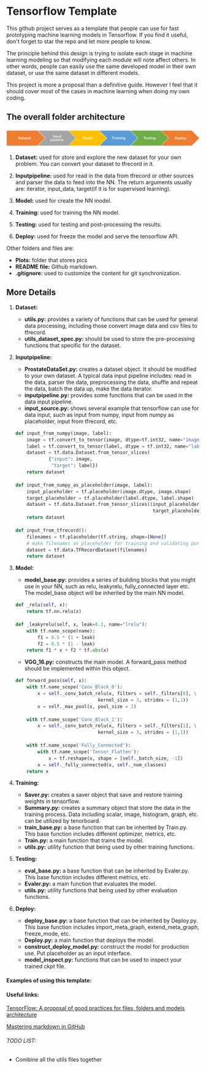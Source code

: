 # Tensorflow Template
This github project serves as a template that people can
use for fast prototyping machine learning models in
Tensorflow. If you find it useful, don't forget to star
the repo and let more people to know.

The principle behind this design is trying to isolate each
stage in machine learning modeling so that modifying
each module will note affect others. In other words, people
can easily use the same developed model in their own dataset,
or use the same dataset in different models.

This project is more a proposal than a definitive guide.
However I feel that it should cover most of the cases in 
machine learning when doing my own coding.

## The overall folder architecture
![WHole process for machine learning](/Plots/Overflow.png)

1. __Dataset:__ used for store and explore the new dataset for your own problem.
You can convert your dataset to tfrecord in it.

2. __Inputpipeline:__ used for read in the data from tfrecord or other sources and parser
the data to feed into the NN. The return arguments usually are: iterator, input_data,
target(if it is for supervised learning).

3. __Model:__ used for create the NN model.

4. __Training:__ used for training the NN model.

5. __Testing:__ used for testing and post-processing the results.

6. __Deploy:__ used for freeze the model and serve the tensorflow API.

Other folders and files are:
* __Plots:__ folder that stores pics
* __README file:__  Github markdown.
* __.gitignore:__ used to customize the content for git synchronization.

## More Details
1. __Dataset:__
    * __utils.py:__ provides a variety of functions that can be used for
    general data processing, including those convert image data and csv files
    to tfrecord.
    * __utils_dataset_spec.py:__ should be used to store the pre-processing functions
    that specific for the dataset.
2. __Inputpipeline:__
    * __ProstateDataSet.py:__ creates a dataset object. It should be modified to your
    own dataset. A typical data input pipeline includes: read in the data, parser the data,
     preprocessing the data, shuffle and repeat the data, batch the data up, 
     make the data iterator.
    * __inputpipeline.py:__ provides some functions that can be used in the 
    data input pipeline.
    * __input_source.py:__ shows several example that tensorflow can use for data
    input, such as input from numpy, input from numpy as placeholder, input from 
    tfrecord, etc.

    ```python
    def input_from_numpy(image, label):
        image = tf.convert_to_tensor(image, dtype=tf.int32, name="image")
        label = tf.convert_to_tensor(label, dtype = tf.int32, name="label")
        dataset = tf.data.Dataset.from_tensor_slices(
                {"input": image,
                 "target": label})
        return dataset
    
    def input_from_numpy_as_placeholder(image, label):
        input_placeholder = tf.placeholder(image.dtype, image.shape)
        target_placeholder = tf.placeholder(label.dtype, label.shape)
        dataset = tf.data.Dataset.from_tensor_slices((input_placeholder, \
                                                      target_placeholder))
        return dataset
    
    def input_from_tfrecord():
        filenames = tf.placeholder(tf.string, shape=[None])
        # make filenames as placeholder for training and validating purpose
        dataset = tf.data.TFRecordDataset(filenames)
        return dataset
    ```

3. __Model:__
    * __model_base.py:__ provides a series of building blocks that you might
    use in your NN, such as relu, leakyrelu, fully_connected layer etc. The
    model_base object will be inherited by the main NN model.
    ```python
    def _relu(self, x):
        return tf.nn.relu(x)
    
    def _leakyrelu(self, x, leak=0.2, name="lrelu"):
        with tf.name_scope(name):
            f1 = 0.5 * (1 + leak)
            f2 = 0.5 * (1 - leak)
        return f1 * x + f2 * tf.abs(x)
    ```
    * __VGG_16.py:__ constructs the main model. A forward_pass method should be
    implemented within this object.
    ```python
    def forward_pass(self, x):
        with tf.name_scope('Conv_Block_0'):
            x = self._conv_batch_relu(x, filters = self._filters[0], \
                                  kernel_size = 3, strides = (1,1))
            x = self._max_pool(x, pool_size = 2)
        
        with tf.name_scope('Conv_Block_1'):
            x = self._conv_batch_relu(x, filters = self._filters[1], \
                                  kernel_size = 3, strides = (1,1))
                
        with tf.name_scope('Fully_Connected'):
            with tf.name_scope('Tensor_Flatten'):
                x = tf.reshape(x, shape = [self._batch_size, -1])
            x = self._fully_connected(x, self._num_classes)
        return x
    ``` 
4. __Training:__
    * __Saver.py:__ creates a saver object that save and restore training weights
    in tensorflow.
    * __Summary.py:__ creates a summary object that store the data in the training
    process. Data including scalar, image, histogram, graph, etc. can be utilized
    by tenorboard.
    * __train_base.py:__ a base function that can be inherited by Train.py.
    This base function includes different optimizer, metrics, etc. 
    * __Train.py:__ a main function that trains the model. 
    * __utils.py:__ utility function that being used by other training functions.

5. __Testing:__
    * __eval_base.py:__ a base function that can be inherited by Evaler.py.
    This base function includes different metrics, etc.
    * __Evaler.py:__ a main function that evaluates the model.
    * __utils.py:__ utility functions that being used by other evaluation 
    functions.

6. __Deploy:__
    * __deploy_base.py:__ a base function that can be inherited by Deploy.py.
    This base function includes import_meta_graph, extend_meta_graph, freeze_mode,
    etc.
    * __Deploy.py:__ a main function that deploys the model.
    * __construct_deploy_model.py:__ construct the model for production use. Put placeholder
    as an input interface.
    * __model_inspect.py:__ functions that can be used to inspect your trained ckpt file. 

#### Examples of using this template:


#### Useful links:

[TensorFlow: A proposal of good practices for files, folders and models architecture](
https://blog.metaflow.fr/tensorflow-a-proposal-of-good-practices-for-files-folders-and-models-architecture-f23171501ae3
)

[Mastering markdown in GitHub](https://guides.github.com/features/mastering-markdown/)

###### TODO LIST:
+ Combine all the utils files together

 